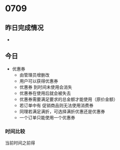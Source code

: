﻿# 0709## 昨日完成情况- ## 今日- 优惠券     + 由管理员增删改     + 用户可以获得优惠券     + 优惠券 到时间未使用会消失     + 优惠券在使用后就会被失去     + 优惠券需要满足要求的总金额才能使用（原价金额）     + 若订单中有 促销商品则无法使用消费券     + 同理若满足满折，可选择满折优惠还是优惠券      + 一个订单只能使用一个优惠券### 时间比较当前时间之前得